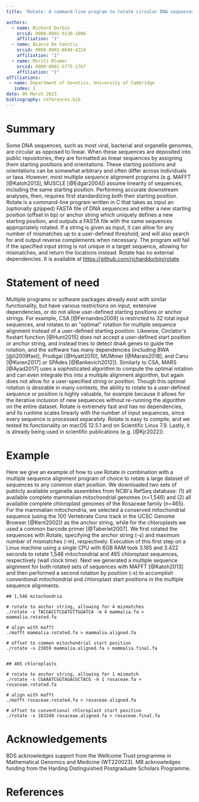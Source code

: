 ```yaml
---
title: 'Rotate: A command-line program to rotate circular DNA sequences to start at a given position or string'

authors:
  - name: Richard Durbin
    orcid: 0000-0002-9130-1006
    affiliation: "1" 
  - name: Bianca De Sanctis
    orcid: 0000-0002-0648-4224
    affiliation: "1" 
  - name: Moritz Blumer
    orcid: 0000-0002-5775-1767
    affiliation: "1" 
affiliations:
 - name: Department of Genetics, University of Cambridge
   index: 1
date: 06 March 2023
bibliography: references.bib
---
```


# Summary

Some DNA sequences, such as most viral, bacterial and organelle genomes, are 
circular as opposed to linear. When these sequences are deposited into public 
repositories, they are formatted as linear sequences by assigning them starting 
positions and orientations. These starting positions and orientations can be 
somewhat arbitrary and often differ across individuals or taxa.
However, most multiple sequence alignment programs (e.g. MAFFT [@Katoh2013], 
MUSCLE [@Edgar2004]) assume linearity of sequences, including the same starting 
position. Performing accurate downstream analyses, then, requires first 
standardizing both their starting position. 
Rotate is a command-line program written in C that takes as input an (optionally
gzipped) FASTA file of DNA sequences and either a new starting position (offset 
in bp) or anchor string which uniquely defines a new starting position, and 
outputs a FASTA file with the same sequences appropriately rotated. If a string 
is given as input, it can allow for any number of mismatches up to a 
user-defined threshold, and will also search for and output reverse complements 
when necessary. The program will fail if the specified input string is not 
unique in a target sequence, allowing for mismatches, and return the locations 
instead. Rotate has no external dependencies. It is available at 
<https://github.com/richarddurbin/rotate>.

# Statement of need

Multiple programs or software packages already exist with similar functionality,
but have various restrictions on input, extensive dependencies, or do not allow 
user-defined starting positions or anchor strings. For example, CSA 
[@Fernandes2009] is restricted to 32 total input sequences, and rotates to an 
"optimal" rotation for multiple sequence alignment instead of a user-defined 
starting position.  Likewise, Circlator's fixstart function [@Hunt2015] does not
accept a user-defined start position or anchor string, and instead tries to 
detect dnaA genes to guide the rotation, and the software has many dependencies 
(including BWA [@li2009fast], Prodigal [@Hyatt2010], MUMmer [@Marais2018], and 
Canu [@Koren2017] or SPAdes [@Bankevich2012]). Similarly to CSA, MARS 
[@Ayad2017] uses a sophisticated algorithm to compute the optimal rotation and 
can even integrate this into a multiple alignment algorithm, but again does not 
allow for a user-specified string or position. Though this optimal rotation is 
desirable in many contexts, the ability to rotate to a user-defined sequence or 
position is highly valuable, for example because it allows for the iterative 
inclusion of new sequences without re-running the algorithm on the entire 
dataset. Rotate is extremely fast and has no dependencies, and its runtime 
scales linearly with the number of input sequences, since every sequence is 
processed separately. Rotate is easy to compile, and we tested its functionality
on macOS 12.5.1 and on Scientific Linux 7.9. Lastly, it is already being used in
scientific publications (e.g. [@Kjr2022]).

# Example

Here we give an example of how to use Rotate in combination with a multiple 
sequence alignment program of choice to rotate a large dataset of sequences to 
any common start position. We downloaded two sets of publicly available 
organelle assemblies from NCBI's RefSeq database: (1) all available complete 
mammalian mitochondrial genomes (n=1,546) and (2) all available complete 
chloroplast genomes of the Rosaceae family (n=465). For the mammalian 
mitochondria, we selected a conserved mitochondrial sequence (using the 100 
Vertebrate Cons track in the UCSC Genome Browser [@Kent2002]) as the anchor 
string, while for the chloroplasts we used a common barcode primer 
[@Taberlet2007]. We first rotated the sequences with Rotate, specifying the 
anchor string (-s) and maximum number of mismatches (-m), respectively. 
Execution of this first step on a Linux machine using a single CPU with 6GB RAM
took 3.165 and 3.422 seconds to rotate 1,546 mitochondrial and 465 chloroplast 
sequences, respectively (wall clock time). Next we generated a multiple sequence
alignment for both rotated sets of sequences with MAFFT [@Katoh2013] and then 
performed a second rotation by position (-x) to accomplish conventional 
mitochondrial and chloroplast start positions in the multiple sequence 
alignments. 

    ## 1,546 mitochondria

    # rotate to anchor string, allowing for 4 mismatches
    ./rotate -s TACGACCTCGATGTTGGATCA -m 4 mammalia.fa > mammalia.rotated.fa

    # align with mafft
    ./mafft mammalia.rotated.fa > mammalia.aligned.fa

    # offset to common mitochondrial start position
    ./rotate -x 23859 mammalia.aligned.fa > mammalia.final.fa


    ## 465 chloroplasts

    # rotate to anchor string, allowing for 1 mismatch
    ./rotate -s CGAAATCGGTAGACGCTACG -m 1 rosaceae.fa > rosaceae.rotated.fa

    # align with mafft
    ./mafft rosaceae.rotated.fa > rosaceae.aligned.fa

    # offset to conventional chloroplast start position
    ./rotate -x 163249 rosaceae.aligned.fa > rosaceae.final.fa

# Acknowledgements

BDS acknowledges support from the Wellcome Trust programme in
Mathematical Genomics and Medicine (WT220023). MB acknowledges funding
from the Harding Distinguished Postgraduate Scholars Programme.

# References
